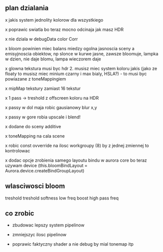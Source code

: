 ## plan dzialania

x jakis system jednolity kolorow dla wszystkiego

x poprawic swiatla bo teraz mocno odcinaja jak masz HDR

x nie dziala w debugData color Corr

x bloom powinien miec balans miedzy ogolna jasnoscia sceny a emisyjnoscia obiektow, np slonce w kurwe jasne, zawsze bloomuje, lampka w dzien, nie daje blomu, lampa wieczorem daje

x glowna tekstura musi byc hdr 2. musisz miec system koloru jakis (jako ze floaty to musisz miec minium czarny i max bialy, HSLA?) - to musi byc powiazane z toneMappingiem

x mipMap tekstury zamiast 16 tekstur

x 1 pass -> treshold z offscreen koloru na HDR

x passy w dol maja robic gausianowy blur x,y

x passy w gore robia upscale i blend!

x dodane do sceny additive

x toneMapping na cala scene

x robic const ovverride na ilosc workgroupy (8) by z jednej zmiennej to kontrolowac

x dodac opcje zrobienia samego layoutu bindu w aurora core bo teraz uzywam device (this.bloomBindLayout = Aurora.device.createBindGroupLayout)

## wlasciwosci bloom

treshold
treshold softness
low freq boost
high pass freq

## co zrobic

- zbudowac lepszy system pipelinow
- zmniejszyc ilosc pipelinow

- poprawic faktyczny shader a nie debug by mial tonemap itp
